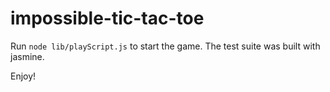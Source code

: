# impossible-tic-tac-toe

Run `node lib/playScript.js` to start the game.
The test suite was built with jasmine.

Enjoy!
